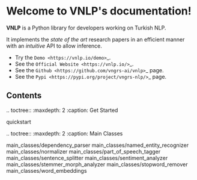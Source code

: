 Welcome to VNLP's documentation!
===================================

**VNLP** is a Python library for developers working on Turkish NLP.

It implements the *state of the art* research papers in an efficient manner with an *intuitive* API to allow inference.

- Try the `Demo <https://vnlp.io/demo>`_.
- See the `Official Website <https://vnlp.io/>`_.
- See the `Github <https://github.com/vngrs-ai/vnlp>`_ page.
- See the `Pypi <https://pypi.org/project/vngrs-nlp/>`_ page.

Contents
--------

.. toctree::
   :maxdepth: 2
   :caption: Get Started
   
   quickstart

.. toctree::
   :maxdepth: 2
   :caption: Main Classes

   main_classes/dependency_parser
   main_classes/named_entity_recognizer
   main_classes/normalizer
   main_classes/part_of_speech_tagger
   main_classes/sentence_splitter
   main_classes/sentiment_analyzer
   main_classes/stemmer_morph_analyzer
   main_classes/stopword_remover
   main_classes/word_embeddings